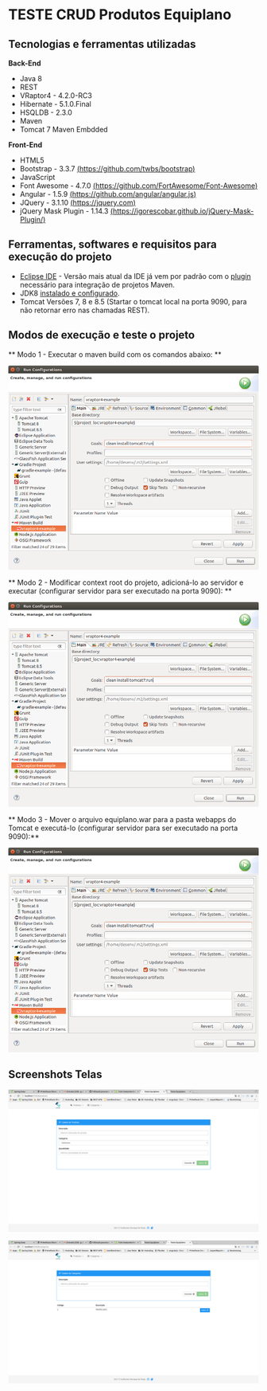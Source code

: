 # TESTE CRUD Produtos Equiplano

## Tecnologias e ferramentas utilizadas

**Back-End** 
* Java 8
* REST
* VRaptor4 - 4.2.0-RC3
* Hibernate - 5.1.0.Final
* HSQLDB - 2.3.0
* Maven
* Tomcat 7 Maven Embdded

**Front-End**
* HTML5
* Bootstrap - 3.3.7 [(https://github.com/twbs/bootstrap)](https://github.com/twbs/bootstrap)
* JavaScript
* Font Awesome - 4.7.0 [(https://github.com/FortAwesome/Font-Awesome)](https://github.com/FortAwesome/Font-Awesome)
* Angular - 1.5.9 [(https://github.com/angular/angular.js)](https://github.com/angular/angular.js)
* JQuery - 3.1.10 [(https://jquery.com)](https://jquery.com)
* jQuery Mask Plugin - 1.14.3 [(https://igorescobar.github.io/jQuery-Mask-Plugin/)](https://igorescobar.github.io/jQuery-Mask-Plugin/)

## Ferramentas, softwares e requisitos para execução do projeto

* [Eclipse IDE](https://eclipse.org/) - Versão mais atual da IDE já vem por padrão com o [plugin](http://www.eclipse.org/m2e/) necessário para integração de projetos Maven.
* JDK8 [instalado e configurado](http://www.devmedia.com.br/instalacao-e-configuracao-do-pacote-java-jdk/23749).
* Tomcat Versões 7, 8 e 8.5 (Startar o tomcat local na porta 9090, para não retornar erro nas chamadas REST).

## Modos de execução e teste o projeto

** Modo 1 - Executar o maven build com os comandos abaixo: **

![alt text](https://raw.githubusercontent.com/ghdepaula/equiplano-teste/master/screenshots/Screenshot%20from%202017-05-09%2017-19-47.png)

** Modo 2 - Modificar context root do projeto, adicioná-lo ao servidor e executar (configurar servidor para ser executado na porta 9090): **

![alt text](https://raw.githubusercontent.com/ghdepaula/equiplano-teste/master/screenshots/Screenshot%20from%202017-05-09%2017-19-47.png)

** Modo 3 - Mover o arquivo equiplano.war para a pasta webapps do Tomcat e executá-lo (configurar servidor para ser executado na porta 9090):**

![alt text](https://raw.githubusercontent.com/ghdepaula/equiplano-teste/master/screenshots/Screenshot%20from%202017-05-09%2017-19-47.png)

## Screenshots Telas

![alt text](https://raw.githubusercontent.com/ghdepaula/equiplano-teste/master/screenshots/Screenshot%20from%202017-05-09%2016-48-05.png)

![alt text](https://raw.githubusercontent.com/ghdepaula/equiplano-teste/master/screenshots/Screenshot%20from%202017-05-09%2016-48-13.png)



 
